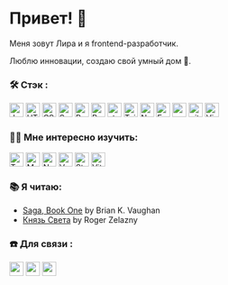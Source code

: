 # Привет! 👋
Меня зовут Лира и я frontend-разработчик.

Люблю инновации, создаю свой умный дом 🤖.

### :hammer_and_wrench: Стэк :
<img src="https://img.shields.io/badge/JavaScript-282C34?logo=javascript&logoColor=F7DF1E" alt="JavaScript logo" title="JavaScript" height="25" />&nbsp;<img src="https://img.shields.io/badge/HTML5-282C34?logo=html5&logoColor=E34F26" alt="HTML5 logo" title="HTML5" height="25" />
<img src="https://img.shields.io/badge/CSS3-282C34?logo=css3&logoColor=1572B6" alt="CSS3 logo" title="CSS3" height="25" />
<img src="https://img.shields.io/badge/Sass-282C34?logo=sass&logoColor=CC6699" alt="Sass logo" title="Sass" height="25" />
<img src="https://img.shields.io/badge/React-282C34?logo=react&logoColor=1572B6" title="React" alt="React" height="25"/>
<img src="https://img.shields.io/badge/Redux-282C34?logo=redux&logoColor=764ABC" alt="Redux logo" title="Redux" height="25" />
<img src="https://img.shields.io/static/v1?label=&message=styled-components&color=282C34&logo=styled-components&logoColor=DB7093" alt="styled-components logo" title="styled-components" height="25" />
<img src="https://img.shields.io/badge/Tailwind%20CSS-282C34?logo=tailwind-css&logoColor=38B2AC" alt="Tailwind CSS logo" title="Tailwind CSS" height="25" />
<img src="https://img.shields.io/badge/Node.js-282C34?logo=node.js&logoColor=339933" alt="Node.js logo" title="Node.js" height="25" />
<img src="https://img.shields.io/badge/Express-282C34?logo=express&logoColor=FFFFFF" alt="Express.js logo" title="Express.js" height="25" />
<img src="https://img.shields.io/badge/MySQL-282C34?logo=MySQL&logoColor=00758F" title="mysql" alt="mysql" height="25"/>
<img src="https://img.shields.io/badge/git-282C34?logo=git&logoColor=F05032" alt="git logo" title="git" height="25" />
<img src="https://img.shields.io/badge/VS%20Code-282C34?logo=visual-studio-code&logoColor=007ACC" alt="Visual Studio Code logo" title="Visual Studio Code" height="25" />

### :woman_teacher: Мне интересно изучить:
<img src="https://img.shields.io/badge/TypeScript-282C34?logo=typescript&logoColor=3178C6" alt="TypeScript logo" title="TypeScript" height="25" />&nbsp;<img src="https://img.shields.io/badge/MongoDB-282C34?logo=mongodb&logoColor=47A248" alt="MongoDB logo" title="MongoDB" height="25" />
<img src="https://img.shields.io/badge/Next.js-282C34?logo=next.js&logoColor=FFFFFF" alt="Next.js logo" title="Next.js" height="25" />
<img src="https://img.shields.io/badge/-Vue-282C34?logo=Vue.js&logoColor=41B883" alt="Vue.js logo" title="Vue.js" height="25" />
<img src="https://img.shields.io/badge/-Storybook-282C34?logo=Storybook&logoColor=ff69b4" alt="Storybook logo" title="Storybook" height="25" />
<img src="https://img.shields.io/badge/-Vite-282C34?logo=Vite&logoColor=9994ff" alt="Vite logo" title="Vite" height="25" />

### :books: Я читаю:
<!-- GOODREADS-LIST:START -->
- [Saga, Book One](https://www.goodreads.com/review/show/5289989616?utm_medium=api&utm_source=rss) by Brian K. Vaughan
- [Князь Света](https://www.goodreads.com/review/show/2769953541?utm_medium=api&utm_source=rss) by Roger Zelazny
<!-- GOODREADS-LIST:END -->

### :phone: Для связи :
<div><a href="https://t.me/ittriya"><img src="https://img.shields.io/badge/-telegram-red?color=white&logo=telegram&logoColor=black" height="25"></a>&nbsp;<a href="https://discordapp.com/users/Lira#5346"><img src="https://img.shields.io/badge/-discord-red?color=white&logo=discord&logoColor=5865F2" height="25"></a>&nbsp;<a href="https://twitter.com/lira_bazh"><img src="https://img.shields.io/badge/-twitter-red?color=white&logo=twitter&logoColor=blue" height="25"></a></div>
